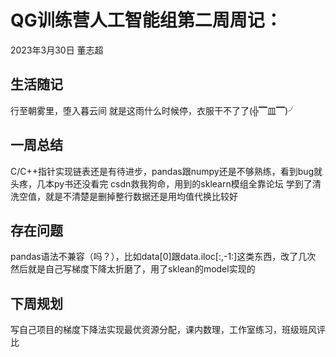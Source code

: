 # QG训练营人工智能组第二周周记：
2023年3月30日 董志超

## 生活随记
行至朝雾里，堕入暮云间
就是这雨什么时候停，衣服干不了了(╬▔皿▔)╯
## 一周总结
C/C++指针实现链表还是有待进步，pandas跟numpy还是不够熟练，看到bug就头疼，几本py书还没看完
csdn救我狗命，用到的sklearn模组全靠论坛
学到了清洗空值，就是不清楚是删掉整行数据还是用均值代换比较好


## 存在问题
pandas语法不兼容（吗？），比如data[0]跟data.iloc[:,-1:]这类东西，改了几次
然后就是自己写梯度下降太折磨了，用了sklean的model实现的


## 下周规划
写自己项目的梯度下降法实现最优资源分配，课内数理，工作室练习，班级班风评比
